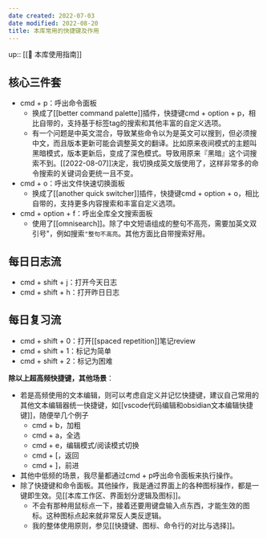 ```yaml
---
date created: 2022-07-03
date modified: 2022-08-20
title: 本库常用的快捷键及作用
---
```


up:: [[🧰 本库使用指南]]

## **核心三件套**

- cmd + p：呼出命令面板
	- 换成了[[better command palette]]插件，快捷键cmd + option + p，相比自带的，支持基于标签tag的搜索和其他丰富的自定义选项。
	- 有一个问题是中英文混合，导致某些命令以为是英文可以搜到，但必须搜中文，而且版本更新可能会调整英文的翻译。比如原来夜间模式的主题叫黑暗模式，版本更新后，变成了深色模式。导致用原来『黑暗』这个词搜索不到。[[2022-08-07]]决定，我切换成英文版使用了，这样非常多的命令搜索的关键词会更统一且不变。
- cmd + o：呼出文件快速切换面板
	- 换成了[[another quick switcher]]插件，快捷键cmd + option + o，相比自带的，支持更多内容搜索和丰富自定义选项。
- cmd + option + f：呼出全库全文搜索面板
	- 使用了[[omnisearch]]。除了中文短语组成的整句不高亮，需要加英文双引号"，例如搜索`"整句不高亮`。其他方面比自带搜索好用。

## **每日日志流**

- cmd + shift + j：打开今天日志
- cmd + shift + h：打开昨日日志

## **每日复习流**

- cmd + shift + 0：打开[[spaced repetition]]笔记review
- cmd + shift + 1：标记为简单
- cmd + shift + 2：标记为困难

**除以上超高频快捷键，其他场景**：

- 若是高频使用的文本编辑，则可以考虑自定义并记忆快捷键，建议自己常用的其他文本编辑器统一快捷键，如[[vscode代码编辑和obsidian文本编辑快捷键]]，随便举几个例子
	- cmd + b，加粗
	- cmd + a，全选
	- cmd + e，编辑模式/阅读模式切换
	- cmd + \[，返回
	- cmd + \]，前进
- 其他中低频的场景，我尽量都通过cmd + p呼出命令面板来执行操作。
- 除了快捷键和命令面板。其他操作，我是通过界面上的各种图标操作，都是一键即生效。见[[本库工作区、界面划分逻辑及图标]]。
	- 不会有那种用鼠标点一下，接着还要用键盘输入点东西，才能生效的图标。这种图标点起来就非常反人类反逻辑。
	- 我的整体使用原则，参见[[快捷键、图标、命令行的对比与选择]]。
